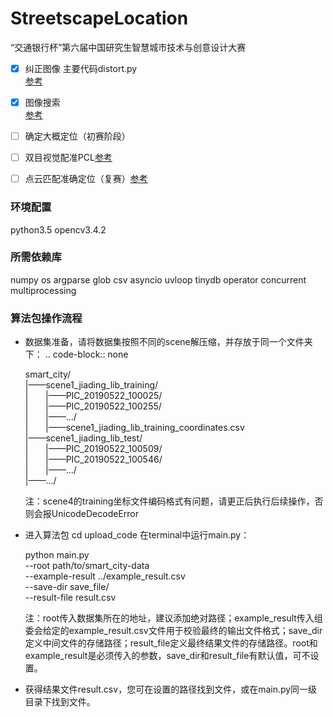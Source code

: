 # StreetscapeLocation
“交通银行杯”第六届中国研究生智慧城市技术与创意设计大赛

- [x] 纠正图像 主要代码distort.py  
[参考](https://blog.csdn.net/hpuhjl/article/details/80899931)  

- [x] 图像搜索   
[参考](https://github.com/zibuyu1995/ApplicationInImageProcessing/tree/master/orb_image_search)

- [ ] 确定大概定位（初赛阶段）   

- [ ] 双目视觉配准PCL[参考](https://www.cnblogs.com/riddick/p/8486223.html)   

- [ ] 点云匹配准确定位（复赛）[参考](https://blog.csdn.net/wishchin/article/details/74279021)  


### 环境配置
python3.5
opencv3.4.2

### 所需依赖库
numpy
os
argparse
glob
csv
asyncio
uvloop
tinydb
operator
concurrent
multiprocessing


### 算法包操作流程
- 数据集准备，请将数据集按照不同的scene解压缩，并存放于同一个文件夹下：
.. code-block:: none
    
    smart_city/ \
    |——scene1_jiading_lib_training/ \
    |&nbsp;&nbsp;&nbsp;&nbsp;&nbsp;&nbsp;&nbsp;|——PIC_20190522_100025/ \
    |&nbsp;&nbsp;&nbsp;&nbsp;&nbsp;&nbsp;&nbsp;|——PIC_20190522_100255/ \
    |&nbsp;&nbsp;&nbsp;&nbsp;&nbsp;&nbsp;&nbsp;|——.../ \
    |&nbsp;&nbsp;&nbsp;&nbsp;&nbsp;&nbsp;&nbsp;|——scene1_jiading_lib_training_coordinates.csv \
    |——scene1_jiading_lib_test/ \
    |&nbsp;&nbsp;&nbsp;&nbsp;&nbsp;&nbsp;&nbsp;|——PIC_20190522_100509/ \
    |&nbsp;&nbsp;&nbsp;&nbsp;&nbsp;&nbsp;&nbsp;|——PIC_20190522_100546/ \
    |&nbsp;&nbsp;&nbsp;&nbsp;&nbsp;&nbsp;&nbsp;|——.../ \
    |——.../

  注：scene4的training坐标文件编码格式有问题，请更正后执行后续操作，否则会报UnicodeDecodeError

- 进入算法包 cd upload_code 在terminal中运行main.py：
    
    python main.py \
    --root path/to/smart_city-data \
    --example-result ../example_result.csv \
    --save-dir save_file/ \
    --result-file result.csv 
    
  注：root传入数据集所在的地址，建议添加绝对路径；example_result传入组委会给定的example_result.csv文件用于校验最终的输出文件格式；save_dir定义中间文件的存储路径；result_file定义最终结果文件的存储路径。root和example_result是必须传入的参数，save_dir和result_file有默认值，可不设置。
  
- 获得结果文件result.csv，您可在设置的路径找到文件，或在main.py同一级目录下找到文件。
